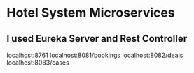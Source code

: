 # Hotel System Microservices
## I used Eureka Server and Rest Controller

localhost:8761
localhost:8081/bookings
localhost:8082/deals
localhost:8083/cases
